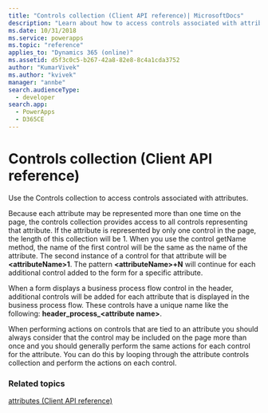 ```yaml
---
title: "Controls collection (Client API reference)| MicrosoftDocs"
description: "Learn about how to access controls associated with attributes."
ms.date: 10/31/2018
ms.service: powerapps
ms.topic: "reference"
applies_to: "Dynamics 365 (online)"
ms.assetid: d5f3c0c5-b267-42a8-82e8-8c4a1cda3752
author: "KumarVivek"
ms.author: "kvivek"
manager: "annbe"
search.audienceType: 
  - developer
search.app: 
  - PowerApps
  - D365CE
---
```

# Controls collection (Client API reference)



Use the Controls collection to access controls associated with attributes. 

Because each attribute may be represented more than one time on the page, the controls collection provides access to all controls representing that attribute. If the attribute is represented by only one control in the page, the length of this collection will be 1. When you use the control getName method, the name of the first control will be the same as the name of the attribute. The second instance of a control for that attribute will be **\<attributeName>1**. The pattern **\<attributeName>+N** will continue for each additional control added to the form for a specific attribute.

When a form displays a business process flow control in the header, additional controls will be added for each attribute that is displayed in the business process flow. These controls have a unique name like the following: **header\_process\_\<attribute name>**.

When performing actions on controls that are tied to an attribute you should always consider that the control may be included on the page more than once and you should generally perform the same actions for each control for the attribute. You can do this by looping through the attribute controls collection and perform the actions on each control.

### Related topics

[attributes (Client API reference)](../attributes.md)



